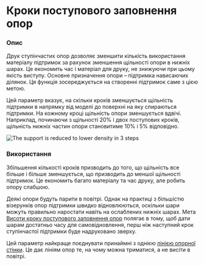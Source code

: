 Кроки поступового заповнення опор
====

### **Опис**

Друк ступінчастих опор дозволяє зменшити кількість використання матеріалу підтримок за рахунок зменшення щільності опори в нижніх шарах. Це економить час і матеріал для друку, не знижуючи при цьому якість виступу. Основне призначення опори – підтримка нависаючих ділянок. Ця функція зосереджується на створенні підтримок саме з цією метою.

Цей параметр вказує, на скільки кроків зменшується щільність підтримки в напрямку від моделі до поверхні на яку спираються підтримки. На кожному кроці щільність опори зменшується вдвічі. Наприклад, починаючи з щільності 20% і двох поступових кроків, щільність нижніх частин опори становитиме 10% і 5% відповідно.

![The support is reduced to lower density in 3 steps](../images/gradual_support_infill_step_height_1mm.png)

### **Використання**

Збільшення кількості кроків призводить до того, що щільність все більше і більше зменшується, що призводить до меншої щільності підтримок. Це економить багато матеріалу та час друку, але робить опору слабшою.

Деякі опори будуть парити в повітрі. Однак на практиці з більшістю візерунків опор підтримки швидко відновлюються, оскільки шари можуть правильно наростати навіть на ослаблених нижніх шарах. Мета [Висоти кроку поступового заповнення опор](gradual_support_infill_step_height.md) полягає в тому, щоб дати шарам достатньо часу для самовідновлення, перш ніж наступний крок ступінчастої підтримки буде надруковано зверху.

Цей параметр найкраще поєднувати принаймні з однією [лінією опорної стінки](support_wall_count.md). Це дає лініям опор те, на чому можна триматися, а не висіти в повітрі.
